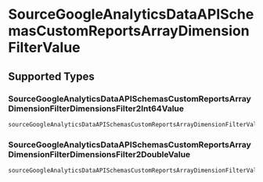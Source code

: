# SourceGoogleAnalyticsDataAPISchemasCustomReportsArrayDimensionFilterValue


## Supported Types

### SourceGoogleAnalyticsDataAPISchemasCustomReportsArrayDimensionFilterDimensionsFilter2Int64Value

```python
sourceGoogleAnalyticsDataAPISchemasCustomReportsArrayDimensionFilterValue: shared.SourceGoogleAnalyticsDataAPISchemasCustomReportsArrayDimensionFilterDimensionsFilter2Int64Value = /* values here */
```

### SourceGoogleAnalyticsDataAPISchemasCustomReportsArrayDimensionFilterDimensionsFilter2DoubleValue

```python
sourceGoogleAnalyticsDataAPISchemasCustomReportsArrayDimensionFilterValue: shared.SourceGoogleAnalyticsDataAPISchemasCustomReportsArrayDimensionFilterDimensionsFilter2DoubleValue = /* values here */
```

